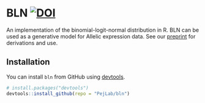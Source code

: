 # BLN [![DOI](https://zenodo.org/badge/131728185.svg)](https://zenodo.org/badge/latestdoi/131728185)




An implementation of the binomial-logit-normal distribution in R. BLN can be used as a generative model for Allelic expression data. See our [preprint](https://www.biorxiv.org/content/biorxiv/early/2019/05/09/632794.full.pdf) for derivations and use.

## Installation

You can install `bln` from GitHub using [devtools](https://www.rstudio.com/products/rpackages/devtools/).

``` r
# install.packages("devtools")
devtools::install_github(repo = "PejLab/bln")
```
